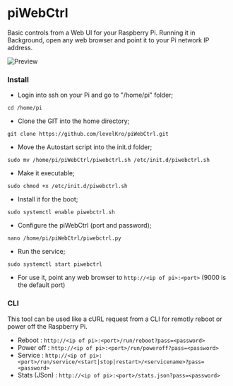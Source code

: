 # piWebCtrl
Basic controls from a Web UI for your Raspberry Pi.
Running it in Background, open any web browser and point it to your Pi network IP address.

![Preview](https://forum.raspberry-pi.fr/uploads/default/original/2X/3/3304d0a2889081b005b3593f0201bf8cffe24896.png)

### Install

* Login into ssh on your Pi and go to "/home/pi" folder;

`cd /home/pi`

* Clone the GIT into the home directory;

`git clone https://github.com/levelKro/piWebCtrl.git`

* Move the Autostart script into the init.d folder;

`sudo mv /home/pi/piWebCtrl/piwebctrl.sh /etc/init.d/piwebctrl.sh`

* Make it executable;

`sudo chmod +x /etc/init.d/piwebctrl.sh`

* Install it for the boot;

`sudo systemctl enable piwebctrl.sh`

* Configure the piWebCtrl (port and password);

`nano /home/pi/piWebCtrl/piwebctrl.py`

* Run the service;

`sudo systemctl start piwebctrl`

* For use it, point any web browser to `http://<ip of pi>:<port>` (9000 is the default port)

### CLI

This tool can be used like a cURL request from a CLI for remotly reboot or power off the Raspberry Pi.

* Reboot : `http://<ip of pi>:<port>/run/reboot?pass=<password>`
* Power off : `http://<ip of pi>:<port>/run/poweroff?pass=<password>`
* Service : `http://<ip of pi>:<port>/run/service/<start|stop|restart>/<servicename>?pass=<password>`
* Stats (JSon) : `http://<ip of pi>:<port>/stats.json?pass=<password>`